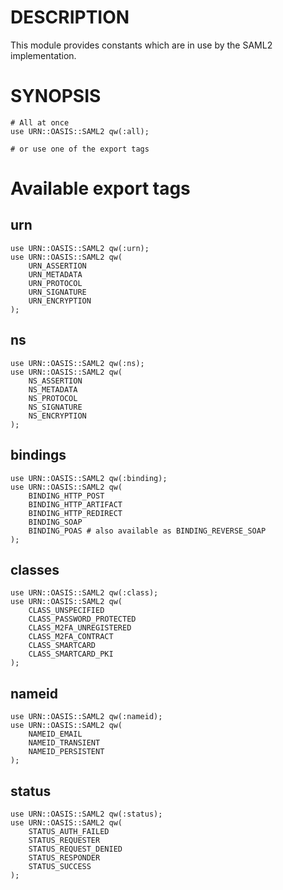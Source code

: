 # DESCRIPTION

This module provides constants which are in use by the SAML2 implementation.

# SYNOPSIS

    # All at once
    use URN::OASIS::SAML2 qw(:all);

    # or use one of the export tags

# Available export tags

## urn

    use URN::OASIS::SAML2 qw(:urn);
    use URN::OASIS::SAML2 qw(
        URN_ASSERTION
        URN_METADATA
        URN_PROTOCOL
        URN_SIGNATURE
        URN_ENCRYPTION
    );

## ns

    use URN::OASIS::SAML2 qw(:ns);
    use URN::OASIS::SAML2 qw(
        NS_ASSERTION
        NS_METADATA
        NS_PROTOCOL
        NS_SIGNATURE
        NS_ENCRYPTION
    );

## bindings

    use URN::OASIS::SAML2 qw(:binding);
    use URN::OASIS::SAML2 qw(
        BINDING_HTTP_POST
        BINDING_HTTP_ARTIFACT
        BINDING_HTTP_REDIRECT
        BINDING_SOAP
        BINDING_POAS # also available as BINDING_REVERSE_SOAP
    );

## classes

    use URN::OASIS::SAML2 qw(:class);
    use URN::OASIS::SAML2 qw(
        CLASS_UNSPECIFIED
        CLASS_PASSWORD_PROTECTED
        CLASS_M2FA_UNREGISTERED
        CLASS_M2FA_CONTRACT
        CLASS_SMARTCARD
        CLASS_SMARTCARD_PKI
    );

## nameid

    use URN::OASIS::SAML2 qw(:nameid);
    use URN::OASIS::SAML2 qw(
        NAMEID_EMAIL
        NAMEID_TRANSIENT
        NAMEID_PERSISTENT
    );

## status

    use URN::OASIS::SAML2 qw(:status);
    use URN::OASIS::SAML2 qw(
        STATUS_AUTH_FAILED
        STATUS_REQUESTER
        STATUS_REQUEST_DENIED
        STATUS_RESPONDER
        STATUS_SUCCESS
    );
